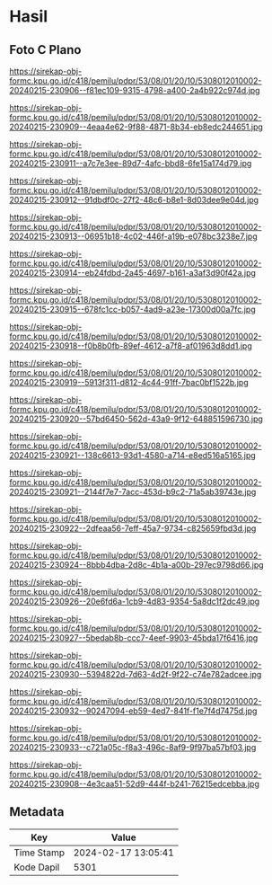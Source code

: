# Hasil

## Foto C Plano

https://sirekap-obj-formc.kpu.go.id/c418/pemilu/pdpr/53/08/01/20/10/5308012010002-20240215-230906--f81ec109-9315-4798-a400-2a4b922c974d.jpg

https://sirekap-obj-formc.kpu.go.id/c418/pemilu/pdpr/53/08/01/20/10/5308012010002-20240215-230909--4eaa4e62-9f88-4871-8b34-eb8edc244651.jpg

https://sirekap-obj-formc.kpu.go.id/c418/pemilu/pdpr/53/08/01/20/10/5308012010002-20240215-230911--a7c7e3ee-89d7-4afc-bbd8-6fe15a174d79.jpg

https://sirekap-obj-formc.kpu.go.id/c418/pemilu/pdpr/53/08/01/20/10/5308012010002-20240215-230912--91dbdf0c-27f2-48c6-b8e1-8d03dee9e04d.jpg

https://sirekap-obj-formc.kpu.go.id/c418/pemilu/pdpr/53/08/01/20/10/5308012010002-20240215-230913--06951b18-4c02-446f-a19b-e078bc3238e7.jpg

https://sirekap-obj-formc.kpu.go.id/c418/pemilu/pdpr/53/08/01/20/10/5308012010002-20240215-230914--eb24fdbd-2a45-4697-b161-a3af3d90f42a.jpg

https://sirekap-obj-formc.kpu.go.id/c418/pemilu/pdpr/53/08/01/20/10/5308012010002-20240215-230915--678fc1cc-b057-4ad9-a23e-17300d00a7fc.jpg

https://sirekap-obj-formc.kpu.go.id/c418/pemilu/pdpr/53/08/01/20/10/5308012010002-20240215-230918--f0b8b0fb-89ef-4612-a7f8-af01963d8dd1.jpg

https://sirekap-obj-formc.kpu.go.id/c418/pemilu/pdpr/53/08/01/20/10/5308012010002-20240215-230919--5913f311-d812-4c44-91ff-7bac0bf1522b.jpg

https://sirekap-obj-formc.kpu.go.id/c418/pemilu/pdpr/53/08/01/20/10/5308012010002-20240215-230920--57bd6450-562d-43a9-9f12-648851596730.jpg

https://sirekap-obj-formc.kpu.go.id/c418/pemilu/pdpr/53/08/01/20/10/5308012010002-20240215-230921--138c6613-93d1-4580-a714-e8ed516a5165.jpg

https://sirekap-obj-formc.kpu.go.id/c418/pemilu/pdpr/53/08/01/20/10/5308012010002-20240215-230921--2144f7e7-7acc-453d-b9c2-71a5ab39743e.jpg

https://sirekap-obj-formc.kpu.go.id/c418/pemilu/pdpr/53/08/01/20/10/5308012010002-20240215-230922--2dfeaa56-7eff-45a7-9734-c825659fbd3d.jpg

https://sirekap-obj-formc.kpu.go.id/c418/pemilu/pdpr/53/08/01/20/10/5308012010002-20240215-230924--8bbb4dba-2d8c-4b1a-a00b-297ec9798d66.jpg

https://sirekap-obj-formc.kpu.go.id/c418/pemilu/pdpr/53/08/01/20/10/5308012010002-20240215-230926--20e6fd6a-1cb9-4d83-9354-5a8dc1f2dc49.jpg

https://sirekap-obj-formc.kpu.go.id/c418/pemilu/pdpr/53/08/01/20/10/5308012010002-20240215-230927--5bedab8b-ccc7-4eef-9903-45bda17f6416.jpg

https://sirekap-obj-formc.kpu.go.id/c418/pemilu/pdpr/53/08/01/20/10/5308012010002-20240215-230930--5394822d-7d63-4d2f-9f22-c74e782adcee.jpg

https://sirekap-obj-formc.kpu.go.id/c418/pemilu/pdpr/53/08/01/20/10/5308012010002-20240215-230932--90247094-eb59-4ed7-841f-f1e7f4d7475d.jpg

https://sirekap-obj-formc.kpu.go.id/c418/pemilu/pdpr/53/08/01/20/10/5308012010002-20240215-230933--c721a05c-f8a3-496c-8af9-9f97ba57bf03.jpg

https://sirekap-obj-formc.kpu.go.id/c418/pemilu/pdpr/53/08/01/20/10/5308012010002-20240215-230908--4e3caa51-52d9-444f-b241-76215edcebba.jpg


## Metadata

| Key        | Value               |
| ---------- | ------------------- |
| Time Stamp | 2024-02-17 13:05:41 |
| Kode Dapil | 5301                |



